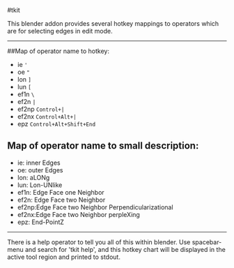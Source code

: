 #tkit

This blender addon provides several hotkey mappings to operators which
are for selecting edges in edit mode.


---
##Map of operator name to hotkey:

* ie ``'``  
* oe ``"``  
* lon ``]``  
* lun ``[``  
* ef1n ``\``  
* ef2n ``|``  
* ef2np ``Control+|``  
* ef2nx ``Control+Alt+|``  
* epz ``Control+Alt+Shift+End``  

## Map of operator name to small description:

* ie: inner Edges  
* oe: outer Edges  
* lon: aLONg  
* lun: Lon-UNlike  
* ef1n: Edge Face one Neighbor  
* ef2n: Edge Face two Neighbor  
* ef2np:Edge Face two Neighbor Perpendicularizational  
* ef2nx:Edge Face two Neighbor perpleXing  
* epz: End-PointZ  

---

There is a help operator to tell you all of this within blender.  Use
spacebar-menu and search for 'tkit help', and this hotkey chart will be
displayed in the active tool region and printed to stdout.

